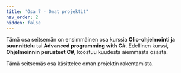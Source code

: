 ```yaml
---
title: "Osa 7 - Omat projektit"
nav_order: 2
hidden: false
---
```


Tämä osa seitsemän on ensimmäinen osa kurssia **Olio-ohjelmointi ja suunnittelu** tai **Advanced programming with C#**. Edellinen kurssi, **Ohjelmoinnin perusteet C#**, koostuu kuudesta aiemmasta osasta.

Tämä seitsemäs osa käsittelee oman projektin rakentamista.